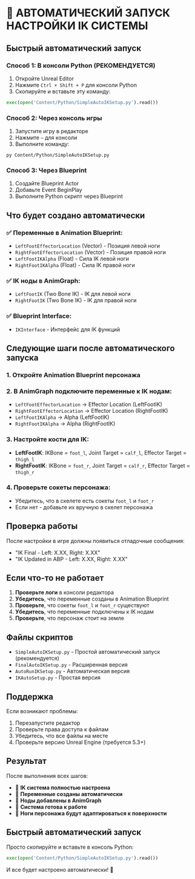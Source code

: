 # 🤖 АВТОМАТИЧЕСКИЙ ЗАПУСК НАСТРОЙКИ IK СИСТЕМЫ

## Быстрый автоматический запуск

### Способ 1: В консоли Python (РЕКОМЕНДУЕТСЯ)
1. Откройте Unreal Editor
2. Нажмите `Ctrl + Shift + P` для консоли Python
3. Скопируйте и вставьте эту команду:
```python
exec(open('Content/Python/SimpleAutoIKSetup.py').read())
```

### Способ 2: Через консоль игры
1. Запустите игру в редакторе
2. Нажмите `~` для консоли
3. Выполните команду:
```
py Content/Python/SimpleAutoIKSetup.py
```

### Способ 3: Через Blueprint
1. Создайте Blueprint Actor
2. Добавьте Event BeginPlay
3. Выполните Python скрипт через Blueprint

## Что будет создано автоматически

### ✅ Переменные в Animation Blueprint:
- `LeftFootEffectorLocation` (Vector) - Позиция левой ноги
- `RightFootEffectorLocation` (Vector) - Позиция правой ноги
- `LeftFootIKAlpha` (Float) - Сила IK левой ноги
- `RightFootIKAlpha` (Float) - Сила IK правой ноги

### ✅ IK ноды в AnimGraph:
- `LeftFootIK` (Two Bone IK) - IK для левой ноги
- `RightFootIK` (Two Bone IK) - IK для правой ноги

### ✅ Blueprint Interface:
- `IKInterface` - Интерфейс для IK функций

## Следующие шаги после автоматического запуска

### 1. Откройте Animation Blueprint персонажа
### 2. В AnimGraph подключите переменные к IK нодам:
- `LeftFootEffectorLocation` → Effector Location (LeftFootIK)
- `RightFootEffectorLocation` → Effector Location (RightFootIK)
- `LeftFootIKAlpha` → Alpha (LeftFootIK)
- `RightFootIKAlpha` → Alpha (RightFootIK)

### 3. Настройте кости для IK:
- **LeftFootIK**: IKBone = `foot_l`, Joint Target = `calf_l`, Effector Target = `thigh_l`
- **RightFootIK**: IKBone = `foot_r`, Joint Target = `calf_r`, Effector Target = `thigh_r`

### 4. Проверьте сокеты персонажа:
- Убедитесь, что в скелете есть сокеты `foot_l` и `foot_r`
- Если нет - добавьте их вручную в скелет персонажа

## Проверка работы

После настройки в игре должны появиться отладочные сообщения:
- "IK Final - Left: X.XX, Right: X.XX"
- "IK Updated in ABP - Left: X.XX, Right: X.XX"

## Если что-то не работает

1. **Проверьте логи** в консоли редактора
2. **Убедитесь**, что переменные созданы в Animation Blueprint
3. **Проверьте**, что сокеты `foot_l` и `foot_r` существуют
4. **Убедитесь**, что переменные подключены к IK нодам
5. **Проверьте**, что персонаж стоит на земле

## Файлы скриптов

- `SimpleAutoIKSetup.py` - Простой автоматический запуск (рекомендуется)
- `FinalAutoIKSetup.py` - Расширенная версия
- `AutoRunIKSetup.py` - Автоматическая версия
- `IKAutoSetup.py` - Простая версия

## Поддержка

Если возникают проблемы:
1. Перезапустите редактор
2. Проверьте права доступа к файлам
3. Убедитесь, что все файлы на месте
4. Проверьте версию Unreal Engine (требуется 5.3+)

## Результат

После выполнения всех шагов:
- 🎯 **IK система полностью настроена**
- 🎯 **Переменные созданы автоматически**
- 🎯 **Ноды добавлены в AnimGraph**
- 🎯 **Система готова к работе**
- 🎯 **Ноги персонажа будут адаптироваться к поверхности**

## Быстрый автоматический запуск

Просто скопируйте и вставьте в консоль Python:

```python
exec(open('Content/Python/SimpleAutoIKSetup.py').read())
```

И все будет настроено автоматически! 🚀
